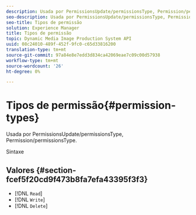 ```yaml
---
description: Usada por PermissionsUpdate/permissionsType, Permission/permissionsType.
seo-description: Usada por PermissionsUpdate/permissionsType, Permission/permissionsType.
seo-title: Tipos de permissão
solution: Experience Manager
title: Tipos de permissão
topic: Dynamic Media Image Production System API
uuid: 08c24010-489f-452f-9fc0-c65d33816200
translation-type: tm+mt
source-git-commit: 97a84e8e7edd3d834ca42069eae7c09c00d57938
workflow-type: tm+mt
source-wordcount: '26'
ht-degree: 0%

---
```



# Tipos de permissão{#permission-types}

Usada por PermissionsUpdate/permissionsType, Permission/permissionsType.

Sintaxe

## Valores {#section-fcef5f20cd9f473b8fa7efa43395f3f3}

* [!DNL `Read`]
* [!DNL `Write`]
* [!DNL `Delete`]

